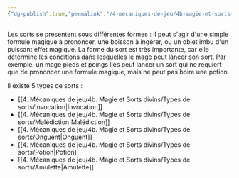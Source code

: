 ```yaml
---
{"dg-publish":true,"permalink":"/4-mecaniques-de-jeu/4b-magie-et-sorts-divins/types-de-sorts/types-de-sorts/"}
---
```



Les sorts se présentent sous différentes formes : il peut s'agir d'une simple formule magique à prononcer, une boisson à ingérer, ou un objet imbu d'un puissant effet magique.
La forme du sort est très importante, car elle détermine les conditions dans lesquelles le mage peut lancer son sort. Par exemple, un mage pieds et poings liés peut lancer un sort qui ne requiert que de prononcer une formule magique, mais ne peut pas boire une potion.

Il existe 5 types de sorts :
- [[4. Mécaniques de jeu/4b. Magie et Sorts divins/Types de sorts/Invocation\|Invocation]]
- [[4. Mécaniques de jeu/4b. Magie et Sorts divins/Types de sorts/Malédiction\|Malédiction]]
- [[4. Mécaniques de jeu/4b. Magie et Sorts divins/Types de sorts/Onguent\|Onguent]]
- [[4. Mécaniques de jeu/4b. Magie et Sorts divins/Types de sorts/Potion\|Potion]]
- [[4. Mécaniques de jeu/4b. Magie et Sorts divins/Types de sorts/Amulette\|Amulette]]


